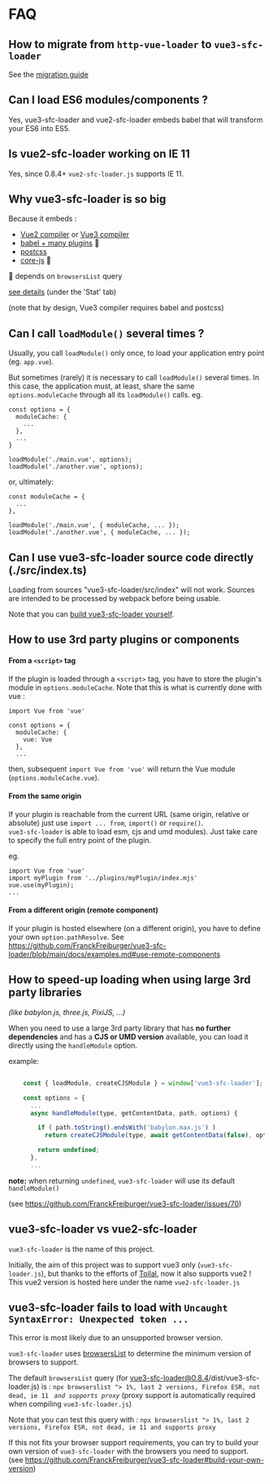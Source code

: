 # FAQ

## How to migrate from `http-vue-loader` to `vue3-sfc-loader`

See the [migration guide](./migrationGuide.md)


## Can I load ES6 modules/components ?

Yes, vue3-sfc-loader and vue2-sfc-loader embeds babel that will transform your ES6 into ES5.


## Is vue2-sfc-loader working on IE 11

Yes, since 0.8.4+ `vue2-sfc-loader.js` supports IE 11.


## Why vue3-sfc-loader is so big

Because it embeds :
- [Vue2 compiler](https://github.com/vuejs/vue/tree/dev/packages/vue-template-compiler) or [Vue3 compiler](https://github.com/vuejs/vue-next/tree/master/packages/compiler-sfc)
- [babel + many plugins](https://babeljs.io/) :small_orange_diamond:
- [postcss](https://postcss.org/)
- [core-js](https://github.com/zloirock/core-js) :small_orange_diamond:

:small_orange_diamond: depends on `browsersList` query

[see details](https://unpkg.com/vue3-sfc-loader/dist/vue3-sfc-loader.report.html) (under the 'Stat' tab)

(note that by design, Vue3 compiler requires babel and postcss)


## Can I call `loadModule()` several times ?

Usually, you call `loadModule()` only once, to load your application entry point (eg. `app.vue`).

But sometimes (rarely) it is necessary to call `loadModule()` several times.
In this case, the application must, at least, share the same `options.moduleCache` through all its `loadModule()` calls.
eg.
```
const options = {
  moduleCache: {
    ...
  },
  ...
}

loadModule('./main.vue', options);
loadModule('./another.vue', options);
```

or, ultimately:
```
const moduleCache = {
  ...
},

loadModule('./main.vue', { moduleCache, ... });
loadModule('./another.vue', { moduleCache, ... });
```


## Can I use vue3-sfc-loader source code directly (./src/index.ts)

Loading from sources "vue3-sfc-loader/src/index" will not work. Sources are intended to be processed by webpack before being usable.


Note that you can [build vue3-sfc-loader yourself](https://github.com/FranckFreiburger/vue3-sfc-loader#build-your-own-version).


## How to use 3rd party plugins or components


#### From a `<script>` tag
If the plugin is loaded through a `<script>` tag, you have to store the plugin's module in `options.moduleCache`.
Note that this is what is currently done with vue :
```
import Vue from 'vue'

const options = {
  moduleCache: {
    vue: Vue
  },
  ...
```
then, subsequent `import Vue from 'vue'` will return the Vue module (`options.moduleCache.vue`).


#### From the same origin
If your plugin is reachable from the current URL (same origin, relative or absolute) just use `import ... from`, `import()` or `require()`.  
`vue3-sfc-loader` is able to load esm, cjs and umd modules). Just take care to specify the full entry point of the plugin.


eg.
```
import Vue from 'vue'
import myPlugin from '../plugins/myPlugin/index.mjs'
vue.use(myPlugin);
...
```

#### From a different origin (remote component)
If your plugin is hosted elsewhere (on a different origin), you have to define your own `option.pathResolve`.
See https://github.com/FranckFreiburger/vue3-sfc-loader/blob/main/docs/examples.md#use-remote-components


## How to speed-up loading when using large 3rd party libraries
_(like babylon.js, three.js, PixiJS, ...)_

When you need to use a large 3rd party library that has **no further dependencies** and has a **CJS or UMD version** available, you can load it directly using the `handleModule` option.

example:
```javascript

    const { loadModule, createCJSModule } = window['vue3-sfc-loader'];

    const options = {
      ...
      async handleModule(type, getContentData, path, options) {

        if ( path.toString().endsWith('babylon.max.js') )
          return createCJSModule(type, await getContentData(false), options)

        return undefined;
      },
      ...
```

**note:** when returning `undefined`, `vue3-sfc-loader` will use its default `handleModule()`

(see https://github.com/FranckFreiburger/vue3-sfc-loader/issues/70)


## vue3-sfc-loader vs vue2-sfc-loader

`vue3-sfc-loader` is the name of this project.

Initially, the aim of this project was to support vue3 only (`vue3-sfc-loader.js`), but thanks to the efforts of [Toilal](https://github.com/Toilal), now it also supports vue2 !
This vue2 version is hosted here under the name `vue2-sfc-loader.js`


## vue3-sfc-loader fails to load with `Uncaught SyntaxError: Unexpected token ... `

This error is most likely due to an unsupported browser version.

`vue3-sfc-loader` uses [browsersList](https://github.com/browserslist/browserslist) to determine the minimum version of browsers to support.

The default `browsersList` query (for vue3-sfc-loader@0.8.4/dist/vue3-sfc-loader.js) is : `npx browserslist "> 1%, last 2 versions, Firefox ESR, not dead, ie 11` _` and supports proxy`_ (proxy support is automatically required when compiling `vue3-sfc-loader.js`)

Note that you can test this query with : `npx browserslist "> 1%, last 2 versions, Firefox ESR, not dead, ie 11 and supports proxy`

If this not fits your browser support requirements, you can try to build your own version of `vue3-sfc-loader` with the browsers you need to support.
(see https://github.com/FranckFreiburger/vue3-sfc-loader#build-your-own-version)
